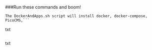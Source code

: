 ###Run these commands and boom! 
```
The DockerAndApps.sh script will install docker, docker-compose, PicoCMS,```

```
txt
```

```
txt
```
